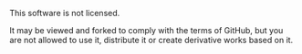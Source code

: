 This software is not licensed. 

It may be viewed and forked to comply with the terms of GitHub, but you are not allowed to use it, distribute it or create derivative works based on it.
